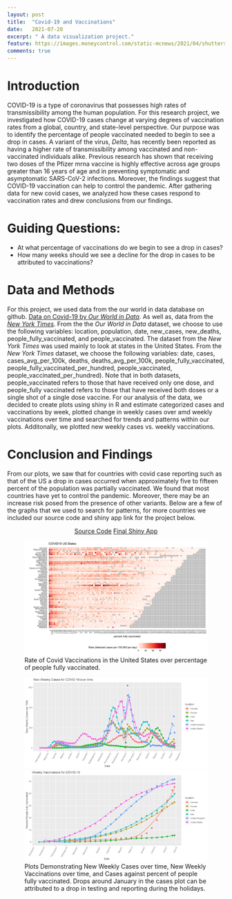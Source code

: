 ```yaml
---
layout: post
title:  "Covid-19 and Vaccinations"
date:   2021-07-20
excerpt: " A data visualization project."
feature: https://images.moneycontrol.com/static-mcnews/2021/04/shutterstock_1624415920-770x433.jpg
comments: true
--- 
```


# Introduction 

COVID-19 is a type of coronavirus that possesses high rates of transmissibility among the human population.
For this research project, we investigated how COVID-19 cases change at varying degrees of vaccination rates from a global, country, and state-level perspective.
Our purpose was to identify the percentage of people vaccinated needed to begin to see a drop in cases.
A variant of the virus,  *Delta*, has recently been reported as having a higher rate of transmissibility among vaccinated and non-vaccinated individuals alike.
Previous research has shown that receiving two doses of the Pfizer mrna vaccine is highly effective across age groups greater than 16 years of age and in preventing symptomatic and asymptomatic SARS-CoV-2 infections. 
Moreover, the findings suggest that COVID-19 vaccination can help to control the pandemic. 
After gathering data for new covid cases, we analyzed how these cases respond to vaccination rates and drew conclusions from our findings.  

# Guiding Questions: 

- At what percentage of vaccinations do we begin to see a drop in cases? 
- How many weeks should we see a decline for the drop in cases to be attributed to vaccinations? 

# Data and Methods  

For this project, we used data from the our world in data database on github.  [Data on Covid-19 by *Our World in Data*](https://github.com/owid/covid-19-data/tree/master/public/data). As well as, data from the [*New York Times*](https://github.com/nytimes/covid-19-data). From the the *Our World in Data* dataset, we choose to use the following variables: location, population, date, new_cases, new_deaths, people_fully_vaccinated, and people_vaccinated. The dataset from the *New York Times* was used mainly to look at states in the United States. From the *New York Times* dataset, we choose the following variables:  date, cases, cases_avg_per_100k, deaths, deaths_avg_per_100k, people_fully_vaccinated, people_fully_vaccinated_per_hundred, people_vaccinated, people_vaccinated_per_hundred). Note that in both datasets, people_vaccinated refers to those that have received only one dose, and people_fully vaccinated refers to those that have received both doses or a single shot of a single dose vaccine. For our analysis of the data, we decided to create plots using shiny in R and estimate categorized cases and vaccinations by week, plotted change in weekly cases over amd weekly vaccinations over time and searched for trends and patterns within our plots. Additonally, we plotted new weekly cases vs. weekly vaccinations. 

# Conclusion and Findings 

From our plots, we saw that for countries with covid case reporting such as that of the US a drop in cases occurred when approximately five to fifteen percent of the population was partially vaccinated. We found that most countries have yet to control the pandemic. Moreover, there may be an increase risk posed from the presence of other variants. Below are a few of the graphs that we used to search for patterns, for more countries we included our source code and shiny app link for the project below. 

<center>
    <div class="btn-group">
        <a href="https://github.com/HeribertoLopez/Covid_19_Project/blob/main/Heri%20Folder/ShinyApp/app.R" class="btn btn-info"> Source Code</a>
         <a href="https://lopez-crypto.shinyapps.io/Final_Shiny/?_ga=2.9284149.1404967710.1626882075-1802921591.1626356006" class="btn btn-success"> Final Shiny App </a>
    </div> 
</center> 

<figure>
    <a href="/assets/img/covid-vax-cases-plot.png"><img src="/assets/img/covid-vax-cases-plot.png"></a>
    <figcaption> Rate of Covid Vaccinations in the United States over percentage of people fully vaccinated.</figcaption>
</figure>

<figure class="half">
	<img src="/assets/img/New Weekly Covid Cases.png">
	<img src="/assets/img/New_Weekly_Vaccinations.png">
	<figcaption> Plots Demonstrating New Weekly Cases over time, New Weekly Vaccinations over time, and Cases against percent of people fully vaccinated. Drops around January in the cases plot can be attributed to a drop in testing and reporting during the holidays. </figcaption>
</figure>


